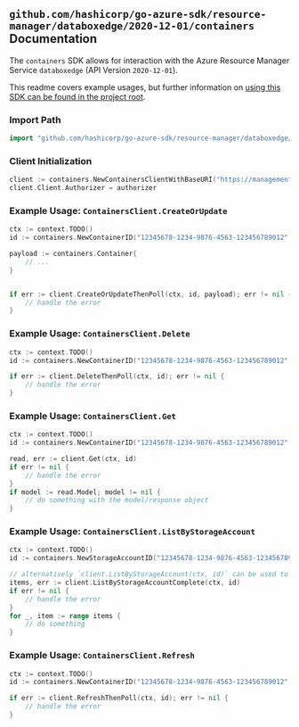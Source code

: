 
## `github.com/hashicorp/go-azure-sdk/resource-manager/databoxedge/2020-12-01/containers` Documentation

The `containers` SDK allows for interaction with the Azure Resource Manager Service `databoxedge` (API Version `2020-12-01`).

This readme covers example usages, but further information on [using this SDK can be found in the project root](https://github.com/hashicorp/go-azure-sdk/tree/main/docs).

### Import Path

```go
import "github.com/hashicorp/go-azure-sdk/resource-manager/databoxedge/2020-12-01/containers"
```


### Client Initialization

```go
client := containers.NewContainersClientWithBaseURI("https://management.azure.com")
client.Client.Authorizer = authorizer
```


### Example Usage: `ContainersClient.CreateOrUpdate`

```go
ctx := context.TODO()
id := containers.NewContainerID("12345678-1234-9876-4563-123456789012", "example-resource-group", "dataBoxEdgeDeviceValue", "storageAccountValue", "containerValue")

payload := containers.Container{
	// ...
}


if err := client.CreateOrUpdateThenPoll(ctx, id, payload); err != nil {
	// handle the error
}
```


### Example Usage: `ContainersClient.Delete`

```go
ctx := context.TODO()
id := containers.NewContainerID("12345678-1234-9876-4563-123456789012", "example-resource-group", "dataBoxEdgeDeviceValue", "storageAccountValue", "containerValue")

if err := client.DeleteThenPoll(ctx, id); err != nil {
	// handle the error
}
```


### Example Usage: `ContainersClient.Get`

```go
ctx := context.TODO()
id := containers.NewContainerID("12345678-1234-9876-4563-123456789012", "example-resource-group", "dataBoxEdgeDeviceValue", "storageAccountValue", "containerValue")

read, err := client.Get(ctx, id)
if err != nil {
	// handle the error
}
if model := read.Model; model != nil {
	// do something with the model/response object
}
```


### Example Usage: `ContainersClient.ListByStorageAccount`

```go
ctx := context.TODO()
id := containers.NewStorageAccountID("12345678-1234-9876-4563-123456789012", "example-resource-group", "dataBoxEdgeDeviceValue", "storageAccountValue")

// alternatively `client.ListByStorageAccount(ctx, id)` can be used to do batched pagination
items, err := client.ListByStorageAccountComplete(ctx, id)
if err != nil {
	// handle the error
}
for _, item := range items {
	// do something
}
```


### Example Usage: `ContainersClient.Refresh`

```go
ctx := context.TODO()
id := containers.NewContainerID("12345678-1234-9876-4563-123456789012", "example-resource-group", "dataBoxEdgeDeviceValue", "storageAccountValue", "containerValue")

if err := client.RefreshThenPoll(ctx, id); err != nil {
	// handle the error
}
```
